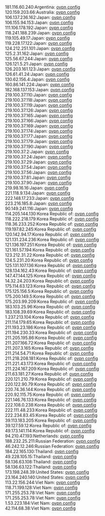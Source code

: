 181.116.60.240:Argentina: [ovpn config](vpn/181_116_60_240.ovpn)  
120.159.203.66:Australia: [ovpn config](vpn/120_159_203_66.ovpn)  
106.137.236.162:Japan: [ovpn config](vpn/106_137_236_162.ovpn)  
106.155.94.153:Japan: [ovpn config](vpn/106_155_94_153.ovpn)  
111.106.178.192:Japan: [ovpn config](vpn/111_106_178_192.ovpn)  
118.241.188.239:Japan: [ovpn config](vpn/118_241_188_239.ovpn)  
119.105.49.17:Japan: [ovpn config](vpn/119_105_49_17.ovpn)  
119.228.17.122:Japan: [ovpn config](vpn/119_228_17_122.ovpn)  
124.212.251.101:Japan: [ovpn config](vpn/124_212_251_101.ovpn)  
125.2.31.162:Japan: [ovpn config](vpn/125_2_31_162.ovpn)  
125.56.67.244:Japan: [ovpn config](vpn/125_56_67_244.ovpn)  
126.121.5.21:Japan: [ovpn config](vpn/126_121_5_21.ovpn)  
126.203.161.123:Japan: [ovpn config](vpn/126_203_161_123.ovpn)  
126.61.41.24:Japan: [ovpn config](vpn/126_61_41_24.ovpn)  
130.62.156.4:Japan: [ovpn config](vpn/130_62_156_4.ovpn)  
160.86.141.224:Japan: [ovpn config](vpn/160_86_141_224.ovpn)  
182.168.137.153:Japan: [ovpn config](vpn/182_168_137_153.ovpn)  
219.100.37.110:Japan: [ovpn config](vpn/219_100_37_110.ovpn)  
219.100.37.118:Japan: [ovpn config](vpn/219_100_37_118.ovpn)  
219.100.37.119:Japan: [ovpn config](vpn/219_100_37_119.ovpn)  
219.100.37.126:Japan: [ovpn config](vpn/219_100_37_126.ovpn)  
219.100.37.165:Japan: [ovpn config](vpn/219_100_37_165.ovpn)  
219.100.37.166:Japan: [ovpn config](vpn/219_100_37_166.ovpn)  
219.100.37.169:Japan: [ovpn config](vpn/219_100_37_169.ovpn)  
219.100.37.174:Japan: [ovpn config](vpn/219_100_37_174.ovpn)  
219.100.37.177:Japan: [ovpn config](vpn/219_100_37_177.ovpn)  
219.100.37.179:Japan: [ovpn config](vpn/219_100_37_179.ovpn)  
219.100.37.190:Japan: [ovpn config](vpn/219_100_37_190.ovpn)  
219.100.37.2:Japan: [ovpn config](vpn/219_100_37_2.ovpn)  
219.100.37.24:Japan: [ovpn config](vpn/219_100_37_24.ovpn)  
219.100.37.29:Japan: [ovpn config](vpn/219_100_37_29.ovpn)  
219.100.37.54:Japan: [ovpn config](vpn/219_100_37_54.ovpn)  
219.100.37.56:Japan: [ovpn config](vpn/219_100_37_56.ovpn)  
219.100.37.81:Japan: [ovpn config](vpn/219_100_37_81.ovpn)  
219.100.37.90:Japan: [ovpn config](vpn/219_100_37_90.ovpn)  
219.98.16.16:Japan: [ovpn config](vpn/219_98_16_16.ovpn)  
221.118.9.134:Japan: [ovpn config](vpn/221_118_9_134.ovpn)  
222.148.17.233:Japan: [ovpn config](vpn/222_148_17_233.ovpn)  
223.216.185.8:Japan: [ovpn config](vpn/223_216_185_8.ovpn)  
90.149.241.116:Japan: [ovpn config](vpn/90_149_241_116.ovpn)  
114.205.144.130:Korea Republic of: [ovpn config](vpn/114_205_144_130.ovpn)  
118.222.218.179:Korea Republic of: [ovpn config](vpn/118_222_218_179.ovpn)  
118.36.233.252:Korea Republic of: [ovpn config](vpn/118_36_233_252.ovpn)  
119.197.82.245:Korea Republic of: [ovpn config](vpn/119_197_82_245.ovpn)  
120.142.94.17:Korea Republic of: [ovpn config](vpn/120_142_94_17.ovpn)  
121.131.234.236:Korea Republic of: [ovpn config](vpn/121_131_234_236.ovpn)  
121.136.197.251:Korea Republic of: [ovpn config](vpn/121_136_197_251.ovpn)  
121.161.57.194:Korea Republic of: [ovpn config](vpn/121_161_57_194.ovpn)  
123.212.31.22:Korea Republic of: [ovpn config](vpn/123_212_31_22.ovpn)  
124.5.231.20:Korea Republic of: [ovpn config](vpn/124_5_231_20.ovpn)  
125.131.107.136:Korea Republic of: [ovpn config](vpn/125_131_107_136.ovpn)  
128.134.162.43:Korea Republic of: [ovpn config](vpn/128_134_162_43.ovpn)  
147.47.144.125:Korea Republic of: [ovpn config](vpn/147_47_144_125.ovpn)  
14.32.24.203:Korea Republic of: [ovpn config](vpn/14_32_24_203.ovpn)  
175.114.63.123:Korea Republic of: [ovpn config](vpn/175_114_63_123.ovpn)  
175.125.156.5:Korea Republic of: [ovpn config](vpn/175_125_156_5.ovpn)  
175.200.149.5:Korea Republic of: [ovpn config](vpn/175_200_149_5.ovpn)  
175.203.99.209:Korea Republic of: [ovpn config](vpn/175_203_99_209.ovpn)  
183.103.25.96:Korea Republic of: [ovpn config](vpn/183_103_25_96.ovpn)  
183.108.39.69:Korea Republic of: [ovpn config](vpn/183_108_39_69.ovpn)  
1.237.213.104:Korea Republic of: [ovpn config](vpn/1_237_213_104.ovpn)  
211.114.179.65:Korea Republic of: [ovpn config](vpn/211_114_179_65.ovpn)  
211.193.23.186:Korea Republic of: [ovpn config](vpn/211_193_23_186.ovpn)  
211.194.230.33:Korea Republic of: [ovpn config](vpn/211_194_230_33.ovpn)  
211.205.195.86:Korea Republic of: [ovpn config](vpn/211_205_195_86.ovpn)  
211.207.166.72:Korea Republic of: [ovpn config](vpn/211_207_166_72.ovpn)  
211.207.3.165:Korea Republic of: [ovpn config](vpn/211_207_3_165.ovpn)  
211.214.54.71:Korea Republic of: [ovpn config](vpn/211_214_54_71.ovpn)  
211.218.208.181:Korea Republic of: [ovpn config](vpn/211_218_208_181.ovpn)  
211.221.43.173:Korea Republic of: [ovpn config](vpn/211_221_43_173.ovpn)  
211.224.167.209:Korea Republic of: [ovpn config](vpn/211_224_167_209.ovpn)  
211.63.181.27:Korea Republic of: [ovpn config](vpn/211_63_181_27.ovpn)  
220.121.210.79:Korea Republic of: [ovpn config](vpn/220_121_210_79.ovpn)  
220.122.90.79:Korea Republic of: [ovpn config](vpn/220_122_90_79.ovpn)  
220.74.36.144:Korea Republic of: [ovpn config](vpn/220_74_36_144.ovpn)  
220.92.115.75:Korea Republic of: [ovpn config](vpn/220_92_115_75.ovpn)  
221.146.76.133:Korea Republic of: [ovpn config](vpn/221_146_76_133.ovpn)  
222.108.0.238:Korea Republic of: [ovpn config](vpn/222_108_0_238.ovpn)  
222.111.48.233:Korea Republic of: [ovpn config](vpn/222_111_48_233.ovpn)  
222.234.83.45:Korea Republic of: [ovpn config](vpn/222_234_83_45.ovpn)  
39.113.183.205:Korea Republic of: [ovpn config](vpn/39_113_183_205.ovpn)  
39.127.59.12:Korea Republic of: [ovpn config](vpn/39_127_59_12.ovpn)  
49.173.141.114:Korea Republic of: [ovpn config](vpn/49_173_141_114.ovpn)  
94.210.47.193:Netherlands: [ovpn config](vpn/94_210_47_193.ovpn)  
188.232.25.211:Russian Federation: [ovpn config](vpn/188_232_25_211.ovpn)  
46.242.12.246:Russian Federation: [ovpn config](vpn/46_242_12_246.ovpn)  
184.22.165.130:Thailand: [ovpn config](vpn/184_22_165_130.ovpn)  
49.228.105.15:Thailand: [ovpn config](vpn/49_228_105_15.ovpn)  
58.136.63.108:Thailand: [ovpn config](vpn/58_136_63_108.ovpn)  
58.136.63.122:Thailand: [ovpn config](vpn/58_136_63_122.ovpn)  
173.198.248.39:United States: [ovpn config](vpn/173_198_248_39.ovpn)  
23.164.240.140:United States: [ovpn config](vpn/23_164_240_140.ovpn)  
113.22.156.244:Viet Nam: [ovpn config](vpn/113_22_156_244.ovpn)  
118.71.199.128:Viet Nam: [ovpn config](vpn/118_71_199_128.ovpn)  
171.255.253.78:Viet Nam: [ovpn config](vpn/171_255_253_78.ovpn)  
171.255.253.78:Viet Nam: [ovpn config](vpn/171_255_253_78.ovpn)  
1.53.223.184:Viet Nam: [ovpn config](vpn/1_53_223_184.ovpn)  
42.114.68.38:Viet Nam: [ovpn config](vpn/42_114_68_38.ovpn)  
